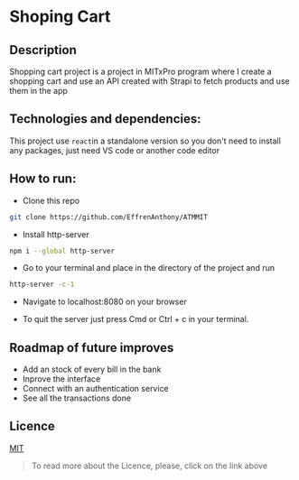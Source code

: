 # Shoping Cart
## Description
Shopping cart project is a project in MITxPro program where I create a shopping cart and use an API created with Strapi to fetch products and use them in the app

## Technologies and dependencies:
This project use `react`in a standalone version so you don't need to install any packages, just need VS code or another code editor
## How to run:

- Clone this repo
```bash
git clone https://github.com/EffrenAnthony/ATMMIT
```
- Install http-server

```bash
npm i --global http-server
```

- Go to your terminal and place in the directory of the project and run

```bash
http-server -c-1
```

- Navigate to localhost:8080 on your browser

- To quit the server just press Cmd or Ctrl + c in your terminal.

## Roadmap of future improves

- Add an stock of every bill in the bank
- Inprove the interface
- Connect with an authentication service
- See all the transactions done

## Licence

[MIT](https://choosealicense.com/licenses/mit/)

>To read more about the Licence, please, click on the link above
